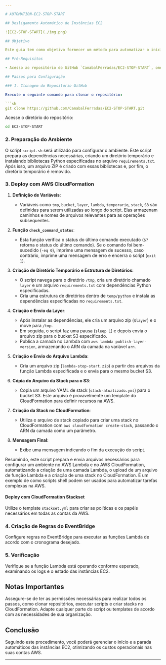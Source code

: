 ```yaml
---

# AUTOMATION-EC2-STOP-START

## Desligamento Automático de Instâncias EC2

![EC2-STOP-START](./img.png)

## Objetivo

Este guia tem como objetivo fornecer um método para automatizar o início e a parada de instâncias EC2 em várias contas da AWS. A automação será baseada em horários específicos e tags aplicadas às instâncias.

## Pré-Requisitos

- Acesso ao repositório do GitHub `CanabalFerradas/EC2-STOP-START`, onde os scripts necessários estão disponíveis.

## Passos para Configuração

### 1. Clonagem do Repositório GitHub

Execute o seguinte comando para clonar o repositório:

```sh
git clone https://github.com/CanabalFerradas/EC2-STOP-START.git
```

Acesse o diretório do repositório:

```sh
cd EC2-STOP-START
```

### 2. Preparação do Ambiente

O script `script.sh` será utilizado para configurar o ambiente. Este script prepara as dependências necessárias, criando um diretório temporário e instalando bibliotecas Python especificadas no arquivo `requirements.txt`. Após isso, um arquivo ZIP é criado com essas bibliotecas e, por fim, o diretório temporário é removido.

### 3. Deploy com AWS CloudFormation

1. **Definição de Variáveis**:
   - Variáveis como `tmp`, `bucket`, `layer`, `lambda`, `temporario`, `stack`, `S3` são definidas para serem utilizadas ao longo do script. Elas armazenam caminhos e nomes de arquivos relevantes para as operações subsequentes.

2. **Função `check_command_status`**:
   - Esta função verifica o status do último comando executado (`$?` retorna o status do último comando). Se o comando foi bem-sucedido (`-eq 0`), imprime uma mensagem de sucesso, caso contrário, imprime uma mensagem de erro e encerra o script (`exit 1`).

3. **Criação de Diretório Temporário e Estrutura de Diretórios**:
   - O script navega para o diretório `/tmp`, cria um diretório chamado `layer` e um arquivo `requirements.txt` com dependências Python especificadas.
   - Cria uma estrutura de diretórios dentro de `temp/python` e instala as dependências especificadas no `requirements.txt`.

4. **Criação e Envio da Layer**:
   - Após instalar as dependências, ele cria um arquivo zip (`$layer`) e o move para `/tmp`.
   - Em seguida, o script faz uma pausa (`sleep 1`) e depois envia o arquivo zip para o bucket S3 especificado.
   - Publica a camada no Lambda com `aws lambda publish-layer-version`, armazenando o ARN da camada na variável `arn`.

5. **Criação e Envio do Arquivo Lambda**:
   - Cria um arquivo zip (`lambda-stop-start.zip`) a partir dos arquivos da função Lambda especificada e o envia para o mesmo bucket S3.

6. **Cópia do Arquivo da Stack para o S3**:
   - Copia um arquivo YAML de stack (`stack-atualizado.yml`) para o bucket S3. Este arquivo é provavelmente um template do CloudFormation para definir recursos na AWS.

7. **Criação da Stack no CloudFormation**:
   - Utiliza o arquivo de stack copiado para criar uma stack no CloudFormation com `aws cloudformation create-stack`, passando o ARN da camada como um parâmetro.

8. **Mensagem Final**:
   - Exibe uma mensagem indicando o fim da execução do script.

Resumindo, este script prepara e envia arquivos necessários para configurar um ambiente no AWS Lambda e no AWS CloudFormation, automatizando a criação de uma camada Lambda, o upload de um arquivo de função Lambda e a criação de uma stack no CloudFormation. É um exemplo de como scripts shell podem ser usados para automatizar tarefas complexas na AWS.

#### Deploy com CloudFormation Stackset

Utilize o template `stackset.yml` para criar as políticas e os papéis necessários em todas as contas da AWS.

### 4. Criação de Regras do EventBridge

Configure regras no EventBridge para executar as funções Lambda de acordo com o cronograma desejado.

### 5. Verificação

Verifique se a função Lambda está operando conforme esperado, examinando os logs e o estado das instâncias EC2.

## Notas Importantes

Assegure-se de ter as permissões necessárias para realizar todos os passos, como clonar repositórios, executar scripts e criar stacks no CloudFormation. Adapte qualquer parte do script ou templates de acordo com as necessidades de sua organização.

## Conclusão

Seguindo este procedimento, você poderá gerenciar o início e a parada automáticos das instâncias EC2, otimizando os custos operacionais nas suas contas AWS.

---
```


